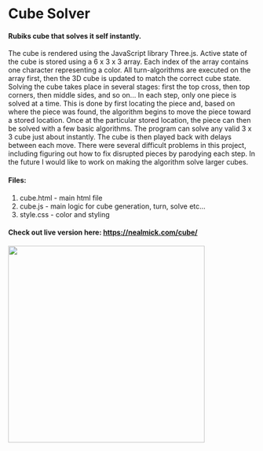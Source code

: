 # Cube Solver

#### Rubiks cube that solves it self instantly.



The cube is rendered using the JavaScript library Three.js. Active state of the cube is stored using a 6 x 3 x 3 array. Each index of the array contains one character representing a color. All turn-algorithms are executed on the array first, then the 3D cube is updated to match the correct cube state. Solving the cube takes place in several stages: first the top cross, then top corners, then middle sides, and so on... In each step, only one piece is solved at a time. This is done by first locating the piece and, based on where the piece was found, the algorithm begins to move the piece toward a stored location. Once at the particular stored location, the piece can then be solved with a few basic algorithms. The program can solve any valid 3 x 3 cube just about instantly.  The cube is then played back with delays between each move. There were several difficult problems in this project, including figuring out how to fix disrupted pieces by parodying each step. In the future I would like to work on making the algorithm solve larger cubes.

#### Files:
1. cube.html - main html file
2. cube.js - main logic for cube generation, turn, solve etc...
3. style.css - color and styling


#### Check out live version here:   https://nealmick.com/cube/


<img src="https://media.giphy.com/media/VFxAFcJqEwcd8gx8A5/giphy.gif" width="400" height="400" />

